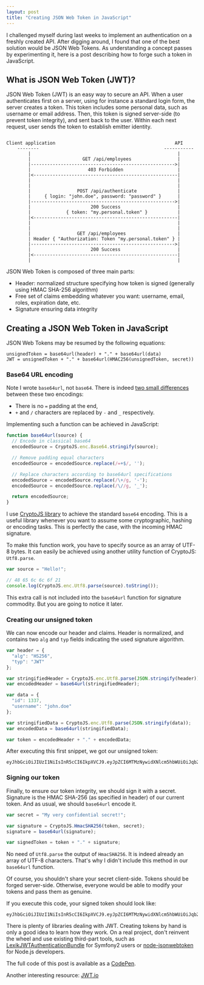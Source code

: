 ```yaml
---
layout: post
title: "Creating JSON Web Token in JavaScript"
---
```


I challenged myself during last weeks to implement an authentication on a freshly created API. After digging around, I found that one of the best solution would be JSON Web Tokens. As understanding a concept passes by experimenting it, here is a post describing how to forge such a token in JavaScript.

## What is JSON Web Token (JWT)?

JSON Web Token (JWT) is an easy way to secure an API. When a user authenticates first on a server, using for instance a standard login form, the server creates a token. This token includes some personal data, such as username or email address. Then, this token is signed server-side (to prevent token integrity), and sent back to the user. Within each next request, user sends the token to establish emitter identity.

```

Client application                                            API
    --------                                              -----------
        |                                                      |
        |                   GET /api/employees                 |
        |----------------------------------------------------->|
        |                     403 Forbidden                    |
        |<-----------------------------------------------------|
        |                                                      |
        |                                                      |
        |                 POST /api/authenticate               |
        |     { login: "john.doe", password: "password" }      |
        |----------------------------------------------------->|
        |                      200 Success                     |
        |             { token: "my.personal.token" }           |
        |<-----------------------------------------------------|
        |                                                      |
        |                                                      |
        |                 GET /api/employees                   |
        | Header { "Authorization: Token "my.personal.token" } |
        |----------------------------------------------------->|
        |                      200 Success                     |
        |<-----------------------------------------------------|
        |                                                      |
```

JSON Web Token is composed of three main parts:

* Header: normalized structure specifying how token is signed (generally using HMAC SHA-256 algorithm)
* Free set of claims embedding whatever you want: username, email, roles, expiration date, etc.
* Signature ensuring data integrity

## Creating a JSON Web Token in JavaScript

JSON Web Tokens may be resumed by the following equations:

```
unsignedToken = base64url(header) + "." + base64url(data)
JWT = unsignedToken + "." + base64url(HMAC256(unsignedToken, secret))
```

### Base64 URL encoding

Note I wrote `base64url`, not `base64`. There is indeed [two small differences](https://tools.ietf.org/html/rfc4648#page-7) between these two encodings:

* There is no `=` padding at the end,
* `+` and `/` characters are replaced by `-` and `_` respectively.

Implementing such a function can be achieved in JavaScript:

``` js
function base64url(source) {
  // Encode in classical base64
  encodedSource = CryptoJS.enc.Base64.stringify(source);

  // Remove padding equal characters
  encodedSource = encodedSource.replace(/=+$/, '');

  // Replace characters according to base64url specifications
  encodedSource = encodedSource.replace(/\+/g, '-');
  encodedSource = encodedSource.replace(/\//g, '_');

  return encodedSource;
}
```

I use [CryptoJS library](https://github.com/evanvosberg/crypto-js) to achieve the standard `base64` encoding. This is a useful library whenever you want to assume some cryptographic, hashing or encoding tasks. This is perfectly the case, with the incoming HMAC signature.

To make this function work, you have to specify source as an array of UTF-8 bytes. It can easily be achieved using another utility function of CryptoJS: `Utf8.parse`.

``` js
var source = "Hello!";

// 48 65 6c 6c 6f 21
console.log(CryptoJS.enc.Utf8.parse(source).toString());
```

This extra call is not included into the `base64url` function for signature commodity. But you are going to notice it later.

### Creating our unsigned token

We can now encode our header and claims. Header is normalized, and contains two `alg` and `typ` fields indicating the used signature algorithm.

``` js
var header = {
  "alg": "HS256",
  "typ": "JWT"
};

var stringifiedHeader = CryptoJS.enc.Utf8.parse(JSON.stringify(header));
var encodedHeader = base64url(stringifiedHeader);

var data = {
  "id": 1337,
  "username": "john.doe"
};

var stringifiedData = CryptoJS.enc.Utf8.parse(JSON.stringify(data));
var encodedData = base64url(stringifiedData);

var token = encodedHeader + "." + encodedData;
```

After executing this first snippet, we got our unsigned token:

```
eyJhbGciOiJIUzI1NiIsInR5cCI6IkpXVCJ9.eyJpZCI6MTMzNywidXNlcm5hbWUiOiJqb2huLmRvZSJ9
```

### Signing our token

Finally, to ensure our token integrity, we should sign it with a secret. Signature is the HMAC SHA-256 (as specified in header) of our current token. And as usual, we should `base64url` encode it.

``` js
var secret = "My very confidential secret!";

var signature = CryptoJS.HmacSHA256(token, secret);
signature = base64url(signature);

var signedToken = token + "." + signature;
```
No need of `Utf8.parse` the output of `HmacSHA256`. It is indeed already an array of UTF-8 characters. That's why I didn't include this method in our `base64url` function.

Of course, you shouldn't share your secret client-side. Tokens should be forged server-side. Otherwise, everyone would be able to modify your tokens and pass them as genuine.

If you execute this code, your signed token should look like:

<div class="highlight">
	<pre style="overflow-wrap: break-word;"><code>eyJhbGciOiJIUzI1NiIsInR5cCI6IkpXVCJ9.eyJpZCI6MTMzNywidXNlcm5hbWUiOiJqb2huLmRvZSJ9.EvTdOJSfbffGHLyND3BMDwWE22zUBOCRspPZEHlNEw</code></pre>
</div>

There is plenty of libraries dealing with JWT. Creating tokens by hand is only a good idea to learn how they work. On a real project, don't reinvent the wheel and use existing third-part tools, such as [LexikJWTAuthenticationBundle](https://github.com/lexik/LexikJWTAuthenticationBundle) for Symfony2 users or [node-jsonwebtoken](https://github.com/auth0/node-jsonwebtoken) for Node.js developers.

The full code of this post is available as a [CodePen](http://codepen.io/jpetitcolas/pen/zxGxKN).

Another interesting resource: [JWT.io](http://jwt.io/)
